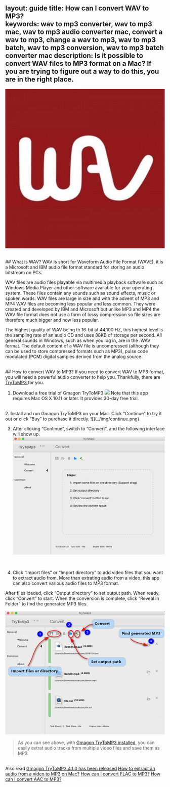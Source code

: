 layout: guide
title: How can I convert WAV to MP3?    
keywords: wav to mp3 converter, wav to mp3 mac, wav to mp3 audio converter mac, convert a wav to mp3, change a wav to mp3, wav to mp3 batch, wav to mp3 conversion, wav to mp3 batch converter mac
description: Is it possible to convert WAV files to MP3 format on a Mac? If you are trying to figure out a way to do this, you are in the right place.   
---

![](../img/wav.jpg)

<br>
## What is WAV?
WAV is short for Waveform Audio File Format (WAVE), it is a Microsoft and IBM audio file format standard for storing an audio bitstream on PCs. 

WAV files are audio files playable via multimedia playback software such as Windows Media Player and other software available for your operating system. These files contain any sounds such as sound effects, music or spoken words. WAV files are large in size and with the advent of MP3 and MP4 WAV files are becoming less popular and less common. They were created and developed by IBM and Microsoft but unlike MP3 and MP4 the WAV file format does not use a form of lossy compression so file sizes are therefore much bigger and now less popular.

The highest quality of WAV being th 16-bit at 44,100 HZ, this highest level is the sampling rate of an audio CD and uses 88KB of storage per second. All general sounds in Windows, such as when you log in, are in the .WAV format. The default content of a WAV file is uncompressed (although they can be used to store compressed formats such as MP3), pulse code modulated (PCM) digital samples derived from the analog source.


<br>
## How to convert WAV to MP3?
If you need to convert WAV to MP3 format, you will need a powerful audio converter to help you. Thankfully, there are <a href="https://gmagon.com/products/store/trytomp3/" target="_blank"> TryToMP3 </a> for you.  

1. Download a free trial of Gmagon TryToMP3
<a href="https://gmagon.com/products/store/trytomp3/" target="_blank"> <img src="https://gmagon.com/asset/images/free-download.png"/></a>
Note that this app requires Mac OS X 10.11 or later. It provides 30-day free trial. 
<br>
2. Install and run Gmagon TryToMP3 on your Mac. Click “Continue” to try it out or click “Buy” to purchase it directly. 
![](../img/continue.png)
<br>

3. After clicking “Continue”, switch to “Convert”, and the following interface will show up. 
![](../img/convert.png)
<br>

4. Click “Import files” or “Import directory” to add video files that you want to extract audio from. More than extrating audio from a video, this app can also convert various audio files to MP3 format. 

After files loaded, click “Output directory” to set output path. When ready, click “Convert” to start. When the conversion is complete, click “Reveal in Folder” to find the generated MP3 files. 

![](../img/steps.png) 
<br>


>As you can see above, with <a href="https://gmagon.com/products/store/trytomp3/" target="_blank">Gmagon TryToMP3 installed</a>, you can easily extrat audio tracks from multiple video files and save them as MP3.  

<br>
Also read
<a href="https://gmagon.com/guide/trytomp3/trytomp3ver4.1.0.html " target="_blank" >Gmagon TryToMP3 4.1.0 has been released</a>
<a href="https://gmagon.com/guide/trytomp3/extract-audio-to-mp3-mac.html " target="_blank" >How to extract an audio from a video to MP3 on Mac?</a>
<a href="https://gmagon.com/guide/trytomp3/how-can-i-convert-flac-to-mp3.html " target="_blank" >How can I convert FLAC to MP3?</a>
<a href="https://gmagon.com/guide/trytomp3/how-can-i-convert-aac-to-mp3.html " target="_blank" >How can I convert AAC to MP3?</a>

